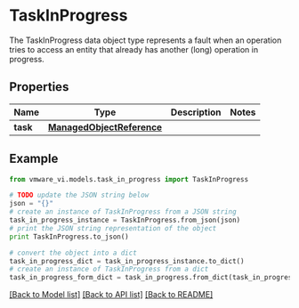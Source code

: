 # TaskInProgress

The TaskInProgress data object type represents a fault when an operation tries to access an entity that already has another (long) operation in progress. 

## Properties
Name | Type | Description | Notes
------------ | ------------- | ------------- | -------------
**task** | [**ManagedObjectReference**](ManagedObjectReference.md) |  | 

## Example

```python
from vmware_vi.models.task_in_progress import TaskInProgress

# TODO update the JSON string below
json = "{}"
# create an instance of TaskInProgress from a JSON string
task_in_progress_instance = TaskInProgress.from_json(json)
# print the JSON string representation of the object
print TaskInProgress.to_json()

# convert the object into a dict
task_in_progress_dict = task_in_progress_instance.to_dict()
# create an instance of TaskInProgress from a dict
task_in_progress_form_dict = task_in_progress.from_dict(task_in_progress_dict)
```
[[Back to Model list]](../README.md#documentation-for-models) [[Back to API list]](../README.md#documentation-for-api-endpoints) [[Back to README]](../README.md)



